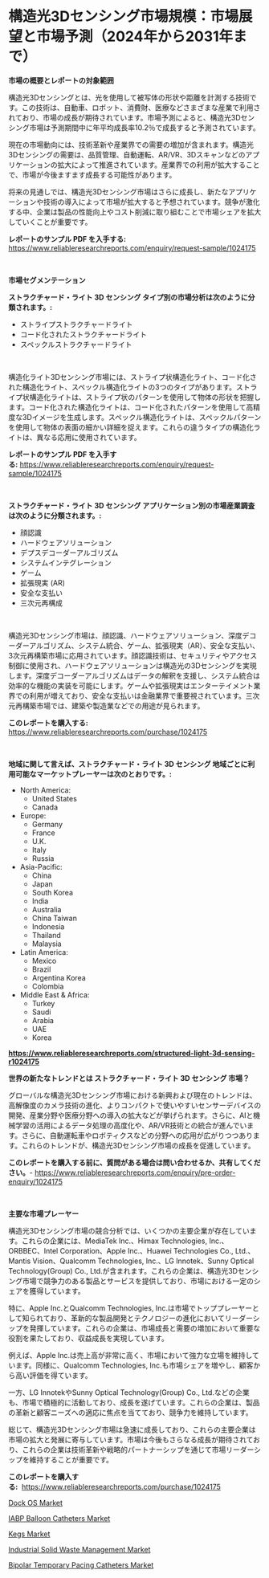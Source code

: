 <p><h1>構造光3Dセンシング市場規模：市場展望と市場予測（2024年から2031年まで）</h1></p><p><strong>市場の概要とレポートの対象範囲</strong></p>
<p><p>構造光3Dセンシングとは、光を使用して被写体の形状や距離を計測する技術です。この技術は、自動車、ロボット、消費財、医療などさまざまな産業で利用されており、市場の成長が期待されています。市場予測によると、構造光3Dセンシング市場は予測期間中に年平均成長率10.2％で成長すると予測されています。</p><p>現在の市場動向には、技術革新や産業界での需要の増加が含まれます。構造光3Dセンシングの需要は、品質管理、自動運転、AR/VR、3Dスキャンなどのアプリケーションの拡大によって推進されています。産業界での利用が拡大することで、市場が今後ますます成長する可能性があります。</p><p>将来の見通しでは、構造光3Dセンシング市場はさらに成長し、新たなアプリケーションや技術の導入によって市場が拡大すると予想されています。競争が激化する中、企業は製品の性能向上やコスト削減に取り組むことで市場シェアを拡大していくことが重要です。</p></p>
<p><strong>レポートのサンプル PDF を入手する:</strong> <a href="https://www.reliableresearchreports.com/enquiry/request-sample/1024175">https://www.reliableresearchreports.com/enquiry/request-sample/1024175</a></p>
<p>&nbsp;</p>
<p><strong>市場セグメンテーション</strong></p>
<p><strong>ストラクチャード・ライト 3D センシング タイプ別の市場分析は次のように分類されます。:</strong></p>
<p><ul><li>ストライプストラクチャードライト</li><li>コード化されたストラクチャードライト</li><li>スペックルストラクチャードライト</li></ul></p>
<p>&nbsp;</p>
<p><p>構造化ライト3Dセンシング市場には、ストライプ状構造化ライト、コード化された構造化ライト、スペックル構造化ライトの3つのタイプがあります。ストライプ状構造化ライトは、ストライプ状のパターンを使用して物体の形状を把握します。コード化された構造化ライトは、コード化されたパターンを使用して高精度な3Dイメージを生成します。スペックル構造化ライトは、スペックルパターンを使用して物体の表面の細かい詳細を捉えます。これらの違うタイプの構造化ライトは、異なる応用に使用されています。</p></p>
<p><strong>レポートのサンプル PDF を入手する:</strong>&nbsp;<a href="https://www.reliableresearchreports.com/enquiry/request-sample/1024175">https://www.reliableresearchreports.com/enquiry/request-sample/1024175</a></p>
<p>&nbsp;</p>
<p><strong> ストラクチャード・ライト 3D センシング アプリケーション別の市場産業調査は次のように分類されます。:</strong></p>
<p><ul><li>顔認識</li><li>ハードウェアソリューション</li><li>デプスデコーダーアルゴリズム</li><li>システムインテグレーション</li><li>ゲーム</li><li>拡張現実 (AR)</li><li>安全な支払い</li><li>三次元再構成</li></ul></p>
<p>&nbsp;</p>
<p><p>構造光3Dセンシング市場は、顔認識、ハードウェアソリューション、深度デコーダーアルゴリズム、システム統合、ゲーム、拡張現実（AR）、安全な支払い、3次元再構築市場に応用されています。顔認識技術は、セキュリティやアクセス制御に使用され、ハードウェアソリューションは構造光の3Dセンシングを実現します。深度デコーダーアルゴリズムはデータの解釈を支援し、システム統合は効率的な機能の実装を可能にします。ゲームや拡張現実はエンターテイメント業界での利用が増えており、安全な支払いは金融業界で重要視されています。三次元再構築市場では、建築や製造業などでの用途が見られます。</p></p>
<p><strong>このレポートを購入する:</strong>&nbsp; <a href="https://www.reliableresearchreports.com/purchase/1024175">https://www.reliableresearchreports.com/purchase/1024175</a></p>
<p>&nbsp;</p>
<p><strong>地域に関して言えば、ストラクチャード・ライト 3D センシング 地域ごとに利用可能なマーケットプレーヤーは次のとおりです。:</strong></p>
<p><ul>
    <li>
        North America:
        <ul>
            <li>United States</li>
            <li>Canada</li>
        </ul>
    </li>
    <li>
        Europe:
        <ul>
            <li>Germany</li>
            <li>France</li>
            <li>U.K.</li>
            <li>Italy</li>
            <li>Russia</li>
        </ul>
    </li>
    <li>
        Asia-Pacific:
        <ul>
            <li>China</li>
            <li>Japan</li>
            <li>South Korea</li>
            <li>India</li>
            <li>Australia</li>
            <li>China Taiwan</li>
            <li>Indonesia</li>
            <li>Thailand</li>
            <li>Malaysia</li>
        </ul>
    </li>
    <li>
        Latin America:
        <ul>
            <li>Mexico</li>
            <li>Brazil</li>
            <li>Argentina Korea</li>
            <li>Colombia</li>
        </ul>
    </li>
    <li>
        Middle East & Africa:
        <ul>
            <li>Turkey</li>
            <li>Saudi</li>
            <li>Arabia</li>
            <li>UAE</li>
            <li>Korea</li>
        </ul>
    </li>
    </ul></p>
<p><strong><a href="https://www.reliableresearchreports.com/structured-light-3d-sensing-r1024175">https://www.reliableresearchreports.com/structured-light-3d-sensing-r1024175</a></strong>&nbsp;</p>
<p><strong>世界の新たなトレンドとは ストラクチャード・ライト 3D センシング 市場？</strong></p>
<p><p>グローバルな構造光3Dセンシング市場における新興および現在のトレンドは、高解像度のカメラ技術の進化、よりコンパクトで使いやすいセンサーデバイスの開発、産業分野や医療分野への導入の拡大などが挙げられます。さらに、AIと機械学習の活用によるデータ処理の高度化や、AR/VR技術との統合が進んでいます。さらに、自動運転車やロボティクスなどの分野への応用が広がりつつあります。これらのトレンドが、構造光3Dセンシング市場の成長を促進しています。</p></p>
<p><strong>このレポートを購入する前に、質問がある場合は問い合わせるか、共有してください。</strong>- <a href="https://www.reliableresearchreports.com/enquiry/pre-order-enquiry/1024175">https://www.reliableresearchreports.com/enquiry/pre-order-enquiry/1024175</a></p>
<p>&nbsp;</p>
<p><strong>主要な市場プレーヤー</strong></p>
<p><p>構造光3Dセンシング市場の競合分析では、いくつかの主要企業が存在しています。これらの企業には、MediaTek Inc.、Himax Technologies, Inc.、ORBBEC、Intel Corporation、Apple Inc.、Huawei Technologies Co., Ltd.、Mantis Vision、Qualcomm Technologies, Inc.、LG Innotek、Sunny Optical Technology(Group) Co., Ltd.が含まれます。これらの企業は、構造光3Dセンシング市場で競争力のある製品とサービスを提供しており、市場における一定のシェアを獲得しています。</p><p>特に、Apple Inc.とQualcomm Technologies, Inc.は市場でトッププレーヤーとして知られており、革新的な製品開発とテクノロジーの進化においてリーダーシップを発揮しています。これらの企業は、市場成長と需要の増加において重要な役割を果たしており、収益成長を実現しています。</p><p>例えば、Apple Inc.は売上高が非常に高く、市場において強力な立場を維持しています。同様に、Qualcomm Technologies, Inc.も市場シェアを増やし、顧客から高い評価を得ています。</p><p>一方、LG InnotekやSunny Optical Technology(Group) Co., Ltd.などの企業も、市場で積極的に活動しており、成長を遂げています。これらの企業は、製品の革新と顧客ニーズへの適応に焦点を当てており、競争力を維持しています。</p><p>総じて、構造光3Dセンシング市場は急速に成長しており、これらの主要企業は市場の拡大と発展に寄与しています。市場は今後もさらなる成長が期待されており、これらの企業は技術革新や戦略的パートナーシップを通じて市場リーダーシップを維持することが重要です。</p></p>
<p><strong>このレポートを購入する:</strong>&nbsp;&nbsp;<a href="https://www.reliableresearchreports.com/purchase/1024175">https://www.reliableresearchreports.com/purchase/1024175</a></p>
<p><p><a href="https://github.com/globismark/Market-Research-Report-List-3/blob/main/dock-os-market.md">Dock OS Market</a></p><p><a href="https://www.linkedin.com/pulse/iabp-balloon-catheters-market-centers-aspects-growth-share-2abof">IABP Balloon Catheters Market</a></p><p><a href="https://issuu.com/reportprime-2/docs/kegs-market-size-2030.pptx">Kegs Market</a></p><p><a href="https://github.com/bobicer/Market-Research-Report-List-3/blob/main/industrial-solid-waste-management-market.md">Industrial Solid Waste Management Market</a></p><p><a href="https://www.linkedin.com/pulse/bipolar-temporary-pacing-catheters-market-research-report-gvfgf">Bipolar Temporary Pacing Catheters Market</a></p></p>